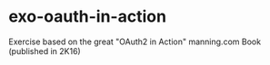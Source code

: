 # exo-oauth-in-action
Exercise based on the great "OAuth2 in Action" manning.com Book (published in 2K16)


